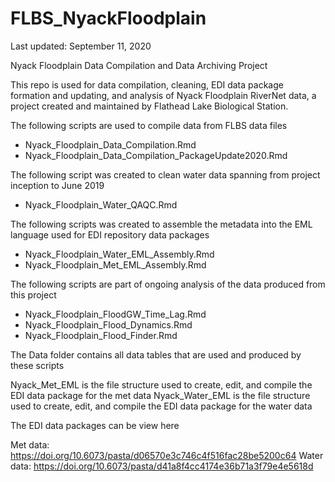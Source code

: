 # FLBS_NyackFloodplain

Last updated: September 11, 2020

Nyack Floodplain Data Compilation and Data Archiving Project

This repo is used for data compilation, cleaning, EDI data package formation and updating, and analysis of Nyack Floodplain RiverNet data, a project created and maintained by Flathead Lake Biological Station.

The following scripts are used to compile data from FLBS data files
- Nyack_Floodplain_Data_Compilation.Rmd
- Nyack_Floodplain_Data_Compilation_PackageUpdate2020.Rmd

The following script was created to clean water data spanning from project inception to June 2019
- Nyack_Floodplain_Water_QAQC.Rmd

The following scripts was created to assemble the metadata into the EML language used for EDI repository data packages
- Nyack_Floodplain_Water_EML_Assembly.Rmd
- Nyack_Floodplain_Met_EML_Assembly.Rmd

The following scripts are part of ongoing analysis of the data produced from this project
- Nyack_Floodplain_FloodGW_Time_Lag.Rmd
- Nyack_Floodplain_Flood_Dynamics.Rmd
- Nyack_Floodplain_Flood_Finder.Rmd

The Data folder contains all data tables that are used and produced by these scripts

Nyack_Met_EML is the file structure used to create, edit, and compile the EDI data package for the met data
Nyack_Water_EML is the file structure used to create, edit, and compile the EDI data package for the water data

The EDI data packages can be view here

Met data: https://doi.org/10.6073/pasta/d06570e3c746c4f516fac28be5200c64
Water data: https://doi.org/10.6073/pasta/d41a8f4cc4174e36b71a3f79e4e5618d


